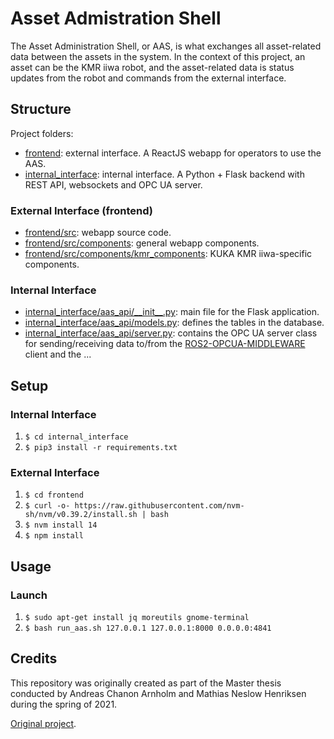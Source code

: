 # Asset Admistration Shell

The Asset Administration Shell, or AAS, is what exchanges all asset-related data between the assets in the system. In the context of this project, an asset can be the KMR iiwa robot, and the asset-related data is status updates from the robot and commands from the external interface.  

## Structure
Project folders:
* [frontend](frontend): external interface. A ReactJS webapp for operators to use the AAS. 
* [internal_interface](internal_interface): internal interface. A Python + Flask backend with REST API, websockets and OPC UA server. 

### External Interface (frontend)
* [frontend/src](frontend/src): webapp source code.
* [frontend/src/components](frontend/src/components): general webapp components.
* [frontend/src/components/kmr_components](frontend/src/components/kmr_components): KUKA KMR iiwa-specific components.

### Internal Interface
* [internal_interface/aas_api/\_\_init\_\_.py](internal_interface/aas_api/\_\_init\_\_.py): main file for the Flask application.
* [internal_interface/aas_api/models.py](internal_interface/aas_api/models.py): defines the tables in the database.
* [internal_interface/aas_api/server.py](internal_interface/aas_api/server.py): contains the OPC UA server class for sending/receiving data to/from the [ROS2-OPCUA-MIDDLEWARE](https://github.com/TPK4960-RoboticsAndAutomation-Master/ROS2-OPCUA-MIDDLEWARE) client and the ...


## Setup

### Internal Interface
1. `$ cd internal_interface`
2. `$ pip3 install -r requirements.txt`

### External Interface
1. `$ cd frontend`
2. `$ curl -o- https://raw.githubusercontent.com/nvm-sh/nvm/v0.39.2/install.sh | bash`
3. `$ nvm install 14`
4. `$ npm install`

## Usage

### Launch
1. `$ sudo apt-get install jq moreutils gnome-terminal`
2. `$ bash run_aas.sh 127.0.0.1 127.0.0.1:8000 0.0.0.0:4841`

## Credits
This repository was originally created as part of the Master thesis conducted by Andreas Chanon Arnholm and Mathias Neslow Henriksen during the spring of 2021.

[Original project](https://github.com/TPK4960-RoboticsAndAutomation-Master/AAS).
